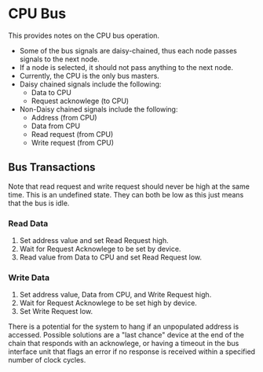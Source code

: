 # CPU Bus
This provides notes on the CPU bus operation.
* Some of the bus signals are daisy-chained, thus each node passes signals to the next node.
* If a node is selected, it should not pass anything to the next node.
* Currently, the CPU is the only bus masters.
* Daisy chained signals include the following:
	* Data to CPU
	* Request acknowlege (to CPU)
* Non-Daisy chained signals include the following:
    * Address (from CPU)
    * Data from CPU
	* Read request (from CPU)
	* Write request (from CPU)

## Bus Transactions
Note that read request and write request should never be high at the same time.  This is an undefined
state.  They can both be low as this just means that the bus is idle.

### Read Data
1. Set address value and set Read Request high.
2. Wait for Request Acknowlege to be set by device.
3. Read value from Data to CPU and set Read Request low.

### Write Data
1. Set address value, Data from CPU, and Write Request high.
2. Wait for Request Acknowlege to be set high by device.
3. Set Write Request low.

There is a potential for the system to hang if an unpopulated address is accessed.  Possible
solutions are a "last chance" device at the end of the chain that responds with an acknowlege,
or having a timeout in the bus interface unit that flags an error if no response is received
within a specified number of clock cycles.
